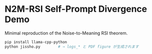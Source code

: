 # N2M-RSI Self-Prompt Divergence Demo

Minimal reproduction of the Noise-to-Meaning RSI theorem.

```bash
pip install llama-cpp-python
python jissho.py        # → logs_* と PDF figure が生成されます
